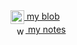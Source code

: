 <a href="https://www.gitsu.cn">
  <img align="center" alt="wineSu" width="22px" src="https://www.gitsu.cn/static/img/favicon.ico" />
  my blob
</a>
<br />
<a href="https://blog.csdn.net/susuzhe123">
  <img align="center" style="margin-left: 10px" alt="wineSu" width="14px" src="https://csdnimg.cn/public/favicon.ico" />
  my notes
</a>
